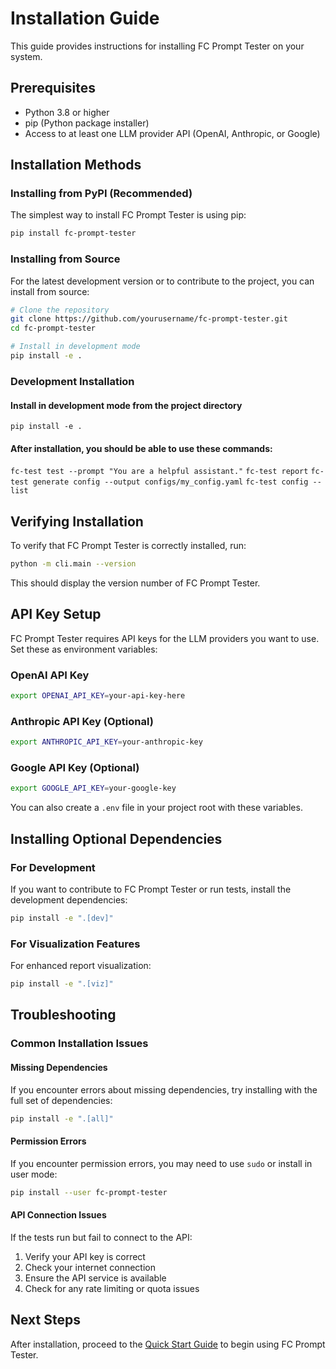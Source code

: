 # Installation Guide

This guide provides instructions for installing FC Prompt Tester on your system.

## Prerequisites

- Python 3.8 or higher
- pip (Python package installer)
- Access to at least one LLM provider API (OpenAI, Anthropic, or Google)

## Installation Methods

### Installing from PyPI (Recommended)

The simplest way to install FC Prompt Tester is using pip:

```bash
pip install fc-prompt-tester
```

### Installing from Source

For the latest development version or to contribute to the project, you can install from source:

```bash
# Clone the repository
git clone https://github.com/yourusername/fc-prompt-tester.git
cd fc-prompt-tester

# Install in development mode
pip install -e .
```

### Development Installation

#### Install in development mode from the project directory
`pip install -e .`

#### After installation, you should be able to use these commands:
`fc-test test --prompt "You are a helpful assistant."`
`fc-test report`
`fc-test generate config --output configs/my_config.yaml`
`fc-test config --list`

## Verifying Installation

To verify that FC Prompt Tester is correctly installed, run:

```bash
python -m cli.main --version
```

This should display the version number of FC Prompt Tester.

## API Key Setup

FC Prompt Tester requires API keys for the LLM providers you want to use. Set these as environment variables:

### OpenAI API Key

```bash
export OPENAI_API_KEY=your-api-key-here
```

### Anthropic API Key (Optional)

```bash
export ANTHROPIC_API_KEY=your-anthropic-key
```

### Google API Key (Optional)

```bash
export GOOGLE_API_KEY=your-google-key
```

You can also create a `.env` file in your project root with these variables.

## Installing Optional Dependencies

### For Development

If you want to contribute to FC Prompt Tester or run tests, install the development dependencies:

```bash
pip install -e ".[dev]"
```

### For Visualization Features

For enhanced report visualization:

```bash
pip install -e ".[viz]"
```

## Troubleshooting

### Common Installation Issues

#### Missing Dependencies

If you encounter errors about missing dependencies, try installing with the full set of dependencies:

```bash
pip install -e ".[all]"
```

#### Permission Errors

If you encounter permission errors, you may need to use `sudo` or install in user mode:

```bash
pip install --user fc-prompt-tester
```

#### API Connection Issues

If the tests run but fail to connect to the API:

1. Verify your API key is correct
2. Check your internet connection
3. Ensure the API service is available
4. Check for any rate limiting or quota issues

## Next Steps

After installation, proceed to the [Quick Start Guide](quickstart.md) to begin using FC Prompt Tester.
